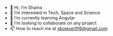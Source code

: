 - 👋 Hi, I’m Shaina
- 👀 I’m interested in Tech, Space and Science
- 🌱 I’m currently learning Angular
- 💞️ I’m looking to collaborate on any project
- 📫 How to reach me at sbowser916@gmail.com

<!---
poisonivy91/poisonivy91 is a ✨ special ✨ repository because its `README.md` (this file) appears on your GitHub profile.
You can click the Preview link to take a look at your changes.
--->
